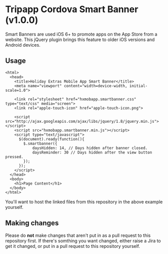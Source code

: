 Tripapp Cordova Smart Banner (v1.0.0)
============================

Smart Banners are used iOS 6+ to promote apps on the App Store from a website. This jQuery plugin
brings this feature to older iOS versions and Android devices.

## Usage ##
    <html>
      <head>
        <title>Holiday Extras Mobile App Smart Banner</title>
        <meta name="viewport" content="width=device-width, initial-scale=1.0">

        <link rel="stylesheet" href="hxmobapp.smartbanner.css" type="text/css" media="screen">
        <link rel="apple-touch-icon" href="apple-touch-icon.png">

        <script src="http://ajax.googleapis.com/ajax/libs/jquery/1.8/jquery.min.js"></script>
        <script src="hxmobapp.smartbanner.min.js"></script>
        <script type="text/javascript">
          $(document).ready(function(){
            $.smartbanner({
                daysHidden: 14, // Days hidden after banner closed.
                daysReminder: 30 // Days hidden after the view button pressed.
            });
          });
        </script>
      </head>
      <body>
        <h1>Page Content</h1>
      </body>
    </html>

You'll want to host the linked files from this repository in the above example yourself.

## Making changes ##

Please do **not** make changes that aren't put in as a pull request to this repository first. If there's somthing you want changed, either raise a Jira to get it changed, or put in a pull request to this repository yourself.
